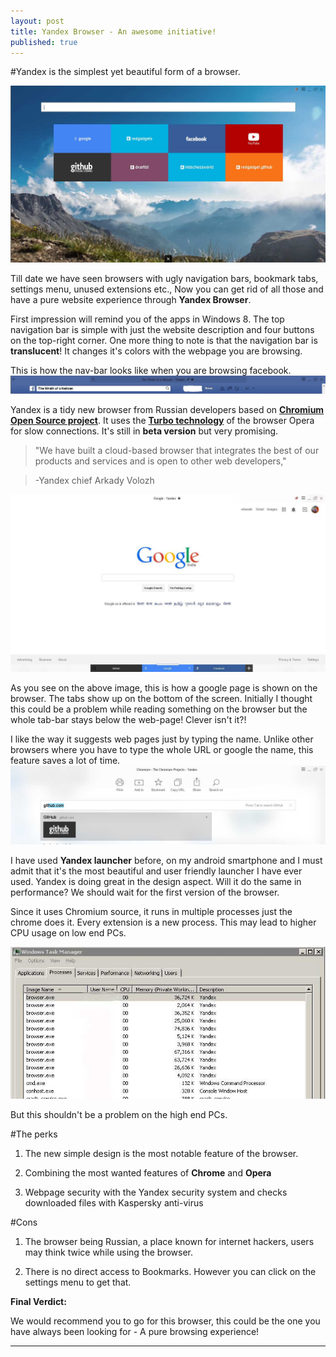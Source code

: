 ```yaml
---
layout: post
title: Yandex Browser - An awesome initiative!
published: true
---
```

#Yandex is the simplest yet beautiful form of a browser.

![yandex browser](/images/yandex-2.jpg)

Till date we have seen browsers with ugly navigation bars, bookmark tabs, settings menu, unused extensions etc., Now you can get rid of all those and have a pure website experience through **Yandex Browser**.

First impression will remind you of the apps in Windows 8. The top navigation bar is simple with just the website description and four buttons on the top-right corner. One more thing to note is that the navigation bar is **translucent**! It changes it's colors with the webpage you are browsing.

This is how the nav-bar looks like when you are browsing facebook.
![yandex browser navigation bar](/images/yandex-5.JPG)

Yandex is a tidy new browser from Russian developers based on <a target="_blank" href="http://www.chromium.org/Home"><strong>Chromium Open Source project</strong></a>. It uses the <a target="_blank" href="http://www.opera.com/turbo" ><strong>Turbo technology</strong></a> of the browser Opera for slow connections. It's still in **beta version** but very promising.

>"We have built a cloud-based browser that integrates the best of our products and services and is open to other web developers," 


>-Yandex chief Arkady Volozh

![Yandex browser](/images/yandex-1.jpg)

As you see on the above image, this is how a google page is shown on the browser. The tabs show up on the bottom of the screen. Initially I thought this could be a problem while reading something on the browser but the whole tab-bar stays below the web-page! Clever isn't it?!

I like the way it suggests web pages just by typing the name. Unlike other browsers where you have to type the whole URL or google the name, this feature saves a lot of time.
![Yandex url suggestion](/images/yandex-6.jpg)


I have used **Yandex launcher** before, on my android smartphone and I must admit that it's the most beautiful and user friendly launcher I have ever used. Yandex is doing great in the  design aspect. Will it do the same in performance? We should wait for the first version of the browser.

Since it uses Chromium source, it runs in multiple processes just the chrome does it. Every extension is a new process. This may lead to higher CPU usage on low end PCs.  

![Yandex Browser Processes](/images/yandex-4.JPG)

But this shouldn't be a problem on the high end PCs.

#The perks

1. The new simple design is the most notable feature of the browser. 

2. Combining the most wanted features of **Chrome** and **Opera**

3. Webpage security with the Yandex security system and checks downloaded files with Kaspersky anti-virus


#Cons

1. The browser being Russian, a place known for internet hackers, users may think twice while using the browser.

2. There is no direct access to Bookmarks. However you can click on the settings menu to get that.


**Final Verdict:**

We would recommend you to go for this browser, this could be the one you have always been looking for - A pure browsing experience! 





-------------------------
